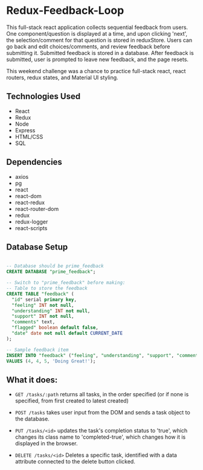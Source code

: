 # Redux-Feedback-Loop

This full-stack react application collects sequential feedback from users. One component/question is displayed at a time, and upon clicking 'next', the selection/comment for that question is stored in reduxStore. Users can go back and edit choices/comments, and review feedback before submitting it. Submitted feedback is stored in a database. After feedback is submitted, user is prompted to leave new feedback, and the page resets.

This weekend challenge was a chance to practice full-stack react, react routers, redux states, and Material UI styling.


## Technologies Used

- React
- Redux
- Node
- Express
- HTML/CSS
- SQL

## Dependencies
- axios
- pg
- react
- react-dom
- react-redux
- react-router-dom
- redux
- redux-logger
- react-scripts

## Database Setup

```SQL

-- Database should be prime_feedback
CREATE DATABASE "prime_feedback";

-- Switch to "prime_feedback" before making:
-- Table to store the feedback
CREATE TABLE "feedback" (
  "id" serial primary key,
  "feeling" INT not null,
  "understanding" INT not null,
  "support" INT not null,
  "comments" text,
  "flagged" boolean default false,
  "date" date not null default CURRENT_DATE
); 

-- Sample feedback item
INSERT INTO "feedback" ("feeling", "understanding", "support", "comments")
VALUES (4, 4, 5, 'Doing Great!');


```

## What it does:

- `GET /tasks/:path` returns all tasks, in the order specified (or if none is specified, from first created to latest created)

- `POST /tasks` takes user input from the DOM and sends a task object to the database.

- `PUT /tasks/<id>` updates the task's completion status to 'true', which changes its class name to 'completed-true', which changes how it is displayed in the browser.

- `DELETE /tasks/<id>` Deletes a specific task, identified with a data attribute connected to the delete button clicked.


